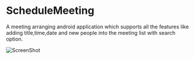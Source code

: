 # ScheduleMeeting
A meeting arranging android application which supports all the features like adding title,time,date and new people into the meeting
list with search option.

![ScreenShot](https://imgur.com/lLdQQs8)
